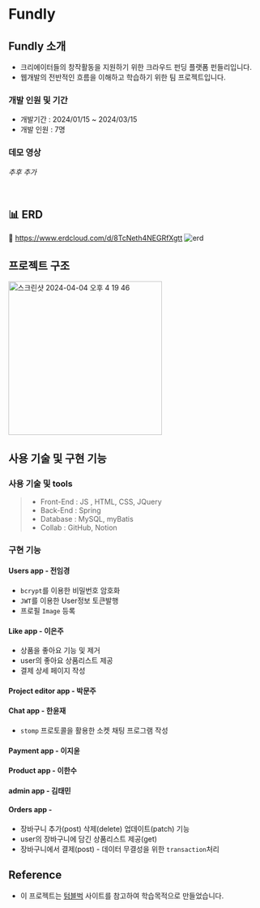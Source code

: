 # Fundly

## Fundly 소개
- 크리에이터들의 창작활동을 지원하기 위한 크라우드 펀딩 플랫폼 펀들리입니다.
- 웹개발의 전반적인 흐름을 이해하고 학습하기 위한 팀 프로젝트입니다.

### 개발 인원 및 기간

- 개발기간 : 2024/01/15 ~ 2024/03/15
- 개발 인원 : 7명


### 데모 영상

*추후 추가*

<br>

## 📊 ERD 
📎 https://www.erdcloud.com/d/8TcNeth4NEGRfXgtt
![erd](https://github.com/mulgoms2/Fundly/assets/77871865/ec739dd8-a32b-450c-b606-4d8da6b85d83)


## 프로젝트 구조
<img width="303" alt="스크린샷 2024-04-04 오후 4 19 46" src="https://github.com/mulgoms2/Fundly/assets/77871865/b0067e5e-5a94-4f8a-b7e0-9dfd7999cf1d">


## 사용 기술 및 구현 기능


### 사용 기술 및 tools
> - Front-End : JS , HTML, CSS, JQuery
> - Back-End : Spring
> - Database : MySQL, myBatis
> - Collab : GitHub, Notion

### 구현 기능

#### Users app - 전임경
- `bcrypt`를 이용한 비밀번호 암호화
- `JWT`를 이용한 User정보 토큰발행
- 프로필 `Image` 등록

#### Like app - 이은주
- 상품을 좋아요 기능 및 제거
- user의 좋아요 상품리스트 제공
- 결제 상세 페이지 작성

#### Project editor app - 박문주

#### Chat app - 한윤재
- `stomp` 프로토콜을 활용한 소켓 채팅 프로그램 작성

#### Payment app - 이지윤

#### Product app - 이한수

#### admin app - 김태민

#### Orders app - 
- 장바구니 추가(post) 삭제(delete) 업데이트(patch) 기능
- user의 장바구니에 담긴 상품리스트 제공(get)
- 장바구니에서 결제(post) - 데이터 무결성을 위한 `transaction`처리<br>


## Reference

- 이 프로젝트는 [텀블벅](https://tumblbug.com/) 사이트를 참고하여 학습목적으로 만들었습니다.
